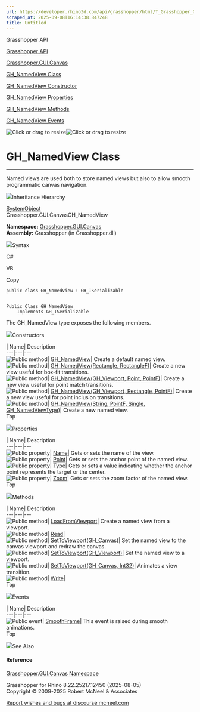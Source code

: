 ```yaml
---
url: https://developer.rhino3d.com/api/grasshopper/html/T_Grasshopper_GUI_Canvas_GH_NamedView.htm
scraped_at: 2025-09-08T16:14:38.847248
title: Untitled
---
```


Grasshopper API

[Grasshopper API](../html/723c01da-9986-4db2-8f53-6f3a7494df75.htm
"Grasshopper API")

[Grasshopper.GUI.Canvas](../html/N_Grasshopper_GUI_Canvas.htm
"Grasshopper.GUI.Canvas")

[GH_NamedView Class](../html/T_Grasshopper_GUI_Canvas_GH_NamedView.htm
"GH_NamedView Class")

[GH_NamedView Constructor
](../html/Overload_Grasshopper_GUI_Canvas_GH_NamedView__ctor.htm "GH_NamedView
Constructor ")

[GH_NamedView
Properties](../html/Properties_T_Grasshopper_GUI_Canvas_GH_NamedView.htm
"GH_NamedView Properties")

[GH_NamedView
Methods](../html/Methods_T_Grasshopper_GUI_Canvas_GH_NamedView.htm
"GH_NamedView Methods")

[GH_NamedView Events](../html/Events_T_Grasshopper_GUI_Canvas_GH_NamedView.htm
"GH_NamedView Events")

![Click or drag to resize](../icons/TocOpen.gif)![Click or drag to
resize](../icons/TocClose.gif)

# GH_NamedView Class  
  
---  
  
Named views are used both to store named views but also to allow smooth
programmatic canvas navigation.

![](../icons/SectionExpanded.png)Inheritance Hierarchy

[SystemObject](https://docs.microsoft.com/dotnet/api/system.object)  
Grasshopper.GUI.CanvasGH_NamedView  

**Namespace:** [Grasshopper.GUI.Canvas](N_Grasshopper_GUI_Canvas.htm)  
**Assembly:** Grasshopper (in Grasshopper.dll)

![](../icons/SectionExpanded.png)Syntax

C#

VB

Copy

    
    
    public class GH_NamedView : GH_ISerializable
    
    
    Public Class GH_NamedView
    	Implements GH_ISerializable

The GH_NamedView type exposes the following members.

![](../icons/SectionExpanded.png)Constructors

| Name| Description  
---|---|---  
![Public method](../icons/pubmethod.gif)|
[GH_NamedView](M_Grasshopper_GUI_Canvas_GH_NamedView__ctor.htm)|  Create a
default named view.  
![Public method](../icons/pubmethod.gif)| [GH_NamedView(Rectangle,
RectangleF)](M_Grasshopper_GUI_Canvas_GH_NamedView__ctor_3.htm)|  Create a new
view useful for box-fit transitions.  
![Public method](../icons/pubmethod.gif)| [GH_NamedView(GH_Viewport, Point,
PointF)](M_Grasshopper_GUI_Canvas_GH_NamedView__ctor_1.htm)|  Create a new
view useful for point match transitions.  
![Public method](../icons/pubmethod.gif)| [GH_NamedView(GH_Viewport,
Rectangle, PointF)](M_Grasshopper_GUI_Canvas_GH_NamedView__ctor_2.htm)|
Create a new view useful for point inclusion transitions.  
![Public method](../icons/pubmethod.gif)| [GH_NamedView(String, PointF,
Single, GH_NamedViewType)](M_Grasshopper_GUI_Canvas_GH_NamedView__ctor_4.htm)|
Create a new named view.  
Top

![](../icons/SectionExpanded.png)Properties

| Name| Description  
---|---|---  
![Public property](../icons/pubproperty.gif)|
[Name](P_Grasshopper_GUI_Canvas_GH_NamedView_Name.htm)|  Gets or sets the name
of the view.  
![Public property](../icons/pubproperty.gif)|
[Point](P_Grasshopper_GUI_Canvas_GH_NamedView_Point.htm)|  Gets or sets the
anchor point of the named view.  
![Public property](../icons/pubproperty.gif)|
[Type](P_Grasshopper_GUI_Canvas_GH_NamedView_Type.htm)|  Gets or sets a value
indicating whether the anchor point represents the target or the center.  
![Public property](../icons/pubproperty.gif)|
[Zoom](P_Grasshopper_GUI_Canvas_GH_NamedView_Zoom.htm)|  Gets or sets the zoom
factor of the named view.  
Top

![](../icons/SectionExpanded.png)Methods

| Name| Description  
---|---|---  
![Public method](../icons/pubmethod.gif)|
[LoadFromViewport](M_Grasshopper_GUI_Canvas_GH_NamedView_LoadFromViewport.htm)|
Create a named view from a viewport.  
![Public method](../icons/pubmethod.gif)|
[Read](M_Grasshopper_GUI_Canvas_GH_NamedView_Read.htm)|  
![Public method](../icons/pubmethod.gif)|
[SetToViewport(GH_Canvas)](M_Grasshopper_GUI_Canvas_GH_NamedView_SetToViewport.htm)|
Set the named view to the canvas viewport and redraw the canvas.  
![Public method](../icons/pubmethod.gif)|
[SetToViewport(GH_Viewport)](M_Grasshopper_GUI_Canvas_GH_NamedView_SetToViewport_2.htm)|
Set the named view to a viewport.  
![Public method](../icons/pubmethod.gif)| [SetToViewport(GH_Canvas,
Int32)](M_Grasshopper_GUI_Canvas_GH_NamedView_SetToViewport_1.htm)|  Animates
a view transition.  
![Public method](../icons/pubmethod.gif)|
[Write](M_Grasshopper_GUI_Canvas_GH_NamedView_Write.htm)|  
Top

![](../icons/SectionExpanded.png)Events

| Name| Description  
---|---|---  
![Public event](../icons/pubevent.gif)|
[SmoothFrame](E_Grasshopper_GUI_Canvas_GH_NamedView_SmoothFrame.htm)|  This
event is raised during smooth animations.  
Top

![](../icons/SectionExpanded.png)See Also

#### Reference

[Grasshopper.GUI.Canvas Namespace](N_Grasshopper_GUI_Canvas.htm)

Grasshopper for Rhino 8.22.25217.12450 (2025-08-05)  
Copyright © 2009-2025 Robert McNeel & Associates

[Report wishes and bugs at
discourse.mcneel.com](https://discourse.mcneel.com/c/grasshopper)


